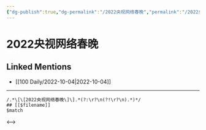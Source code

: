 ```yaml
---
{"dg-publish":true,"dg-permalink":"/2022央视网络春晚","permalink":"/2022央视网络春晚/"}
---
```


# 2022央视网络春晚

## Linked Mentions
- [[100 Daily/2022-10-04\|2022-10-04]]


---

```expander
/.*\[\[2022央视网络春晚\]\].*(?:\r?\n(?!\r?\n).*)*/
## [[$filename]]
$match
```

<-->
